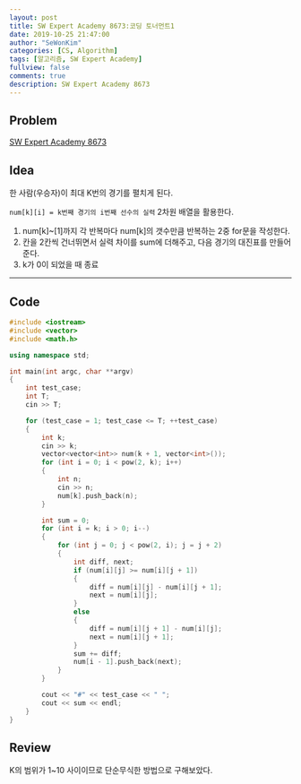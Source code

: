 ```yaml
---
layout: post
title: SW Expert Academy 8673:코딩 토너먼트1
date: 2019-10-25 21:47:00
author: "SeWonKim"
categories: [CS, Algorithm]
tags: [알고리즘, SW Expert Academy]
fullview: false
comments: true
description: SW Expert Academy 8673
---
```


## Problem

[SW Expert Academy 8673](https://swexpertacademy.com/main/code/problem/problemDetail.do?contestProbId=AW2Jldrqlo4DFASu&categoryId=AW2Jldrqlo4DFASu&categoryType=CODE&&&)


## Idea

한 사람(우승자)이 최대 K번의 경기를 펼치게 된다.

`num[k][i] = k번째 경기의 i번째 선수의 실력` 2차원 배열을 활용한다.      
1. num[k]~[1]까지 각 반복마다 num[k]의 갯수만큼 반복하는 2중 for문을 작성한다.
2. 칸을 2칸씩 건너뛰면서 실력 차이를 sum에 더해주고, 다음 경기의 대진표를 만들어준다.
3. k가 0이 되었을 때 종료


---

## Code

```cpp
#include <iostream>
#include <vector>
#include <math.h>

using namespace std;

int main(int argc, char **argv)
{
    int test_case;
    int T;
    cin >> T;

    for (test_case = 1; test_case <= T; ++test_case)
    {
        int k;
        cin >> k;
        vector<vector<int>> num(k + 1, vector<int>());
        for (int i = 0; i < pow(2, k); i++)
        {
            int n;
            cin >> n;
            num[k].push_back(n);
        }

        int sum = 0;
        for (int i = k; i > 0; i--)
        {
            for (int j = 0; j < pow(2, i); j = j + 2)
            {
                int diff, next;
                if (num[i][j] >= num[i][j + 1])
                {
                    diff = num[i][j] - num[i][j + 1];
                    next = num[i][j];
                }
                else
                {
                    diff = num[i][j + 1] - num[i][j];
                    next = num[i][j + 1];
                }
                sum += diff;
                num[i - 1].push_back(next);
            }
        }

        cout << "#" << test_case << " ";
        cout << sum << endl;
    }
}
```

## Review
K의 범위가 1~10 사이이므로 단순무식한 방법으로 구해보았다.
